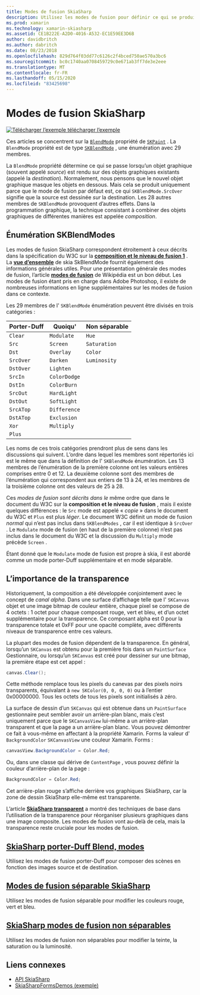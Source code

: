 ```yaml
---
title: Modes de fusion SkiaSharp
description: Utilisez les modes de fusion pour définir ce qui se produit lorsque les objets graphiques sont empilés les uns sur les autres.
ms.prod: xamarin
ms.technology: xamarin-skiasharp
ms.assetid: CE1B222E-A2D0-4016-A532-EC1E59EE3D6B
author: davidbritch
ms.author: dabritch
ms.date: 08/23/2018
ms.openlocfilehash: 829d764f03dd77c6126c2f4bced750ae570a3bc6
ms.sourcegitcommit: bc0c1740aa0708459729c0e671ab3ff7de3e2eee
ms.translationtype: MT
ms.contentlocale: fr-FR
ms.lasthandoff: 05/15/2020
ms.locfileid: "83425698"
---
```

# <a name="skiasharp-blend-modes"></a>Modes de fusion SkiaSharp

[![Télécharger ](~/media/shared/download.png) l’exemple télécharger l’exemple](https://docs.microsoft.com/samples/xamarin/xamarin-forms-samples/skiasharpforms-demos)

Ces articles se concentrent sur la [`BlendMode`](xref:SkiaSharp.SKPaint.BlendMode) propriété de [`SKPaint`](xref:SkiaSharp.SKPaint) . La `BlendMode` propriété est de type [`SKBlendMode`](xref:SkiaSharp.SKBlendMode) , une énumération avec 29 membres.

La `BlendMode` propriété détermine ce qui se passe lorsqu’un objet graphique (souvent appelé _source_) est rendu sur des objets graphiques existants (appelé la _destination_). Normalement, nous pensons que le nouvel objet graphique masque les objets en dessous. Mais cela se produit uniquement parce que le mode de fusion par défaut est, ce qui `SKBlendMode.SrcOver` signifie que la source est dessinée _sur_ la destination. Les 28 autres membres de `SKBlendMode` provoquent d’autres effets. Dans la programmation graphique, la technique consistant à combiner des objets graphiques de différentes manières est appelée _composition_.

## <a name="the-skblendmodes-enumeration"></a>Énumération SKBlendModes

Les modes de fusion SkiaSharp correspondent étroitement à ceux décrits dans la spécification du W3C sur la [**composition et le niveau de fusion 1**](https://www.w3.org/TR/compositing-1/) . La [**vue d’ensemble**](https://skia.org/user/api/SkBlendMode_Overview) de skia SkBlendMode fournit également des informations générales utiles. Pour une présentation générale des modes de fusion, l’article [**modes de fusion**](https://en.wikipedia.org/wiki/Blend_modes) de Wikipédia est un bon début. Les modes de fusion étant pris en charge dans Adobe Photoshop, il existe de nombreuses informations en ligne supplémentaires sur les modes de fusion dans ce contexte.

Les 29 membres de l' `SKBlendMode` énumération peuvent être divisés en trois catégories :

| Porter-Duff | Quoiqu'    | Non séparable |
| ----------- | ------------ | ------------- |
| `Clear`     | `Modulate`   | `Hue`         |
| `Src`       | `Screen`     | `Saturation`  |
| `Dst`       | `Overlay`    | `Color`       |
| `SrcOver`   | `Darken`     | `Luminosity`  |
| `DstOver`   | `Lighten`    |               |
| `SrcIn`     | `ColorDodge` |               |
| `DstIn`     | `ColorBurn`  |               |
| `SrcOut`    | `HardLight`  |               |
| `DstOut`    | `SoftLight`  |               |
| `SrcATop`   | `Difference` |               |
| `DstATop`   | `Exclusion`  |               |
| `Xor`       | `Multiply`   |               |
| `Plus`      |              |               |

Les noms de ces trois catégories prendront plus de sens dans les discussions qui suivent. L’ordre dans lequel les membres sont répertoriés ici est le même que dans la définition de l' `SKBlendMode` énumération. Les 13 membres de l’énumération de la première colonne ont les valeurs entières comprises entre 0 et 12. La deuxième colonne sont des membres de l’énumération qui correspondent aux entiers de 13 à 24, et les membres de la troisième colonne ont des valeurs de 25 à 28.

Ces _modes de fusion sont décrits dans le_ même ordre que dans le document du W3C sur la **composition et le niveau de fusion** , mais il existe quelques différences : le `Src` mode est appelé « _copie_ » dans le document du W3C et `Plus` est plus _léger_. Le document W3C définit un mode de fusion _normal_ qui n’est pas inclus dans `SKBlendModes` , car il est identique à `SrcOver` . Le `Modulate` mode de fusion (en haut de la première colonne) n’est pas inclus dans le document du W3C et la discussion du `Multiply` mode précède `Screen` .

Étant donné que le `Modulate` mode de fusion est propre à skia, il est abordé comme un mode porter-Duff supplémentaire et en mode séparable.

## <a name="the-importance-of-transparency"></a>L’importance de la transparence

Historiquement, la composition a été développée conjointement avec le concept de _canal alpha_. Dans une surface d’affichage telle que l' `SKCanvas` objet et une image bitmap de couleur entière, chaque pixel se compose de 4 octets : 1 octet pour chaque composant rouge, vert et bleu, et d’un octet supplémentaire pour la transparence. Ce composant alpha est 0 pour la transparence totale et 0xFF pour une opacité complète, avec différents niveaux de transparence entre ces valeurs.

La plupart des modes de fusion dépendent de la transparence. En général, lorsqu’un `SKCanvas` est obtenu pour la première fois dans un `PaintSurface` Gestionnaire, ou lorsqu’un `SKCanvas` est créé pour dessiner sur une bitmap, la première étape est cet appel :

```csharp
canvas.Clear();
```

Cette méthode remplace tous les pixels du canevas par des pixels noirs transparents, équivalant à `new SKColor(0, 0, 0, 0)` ou à l’entier 0x00000000. Tous les octets de tous les pixels sont initialisés à zéro.

La surface de dessin d’un `SKCanvas` qui est obtenue dans un `PaintSurface` gestionnaire peut sembler avoir un arrière-plan blanc, mais c’est uniquement parce que le `SKCanvasView` lui-même a un arrière-plan transparent et que la page a un arrière-plan blanc. Vous pouvez démontrer ce fait à vous-même en affectant à la propriété Xamarin. Forms la valeur d' `BackgroundColor` `SKCanvasView` une couleur Xamarin. Forms :

```csharp
canvasView.BackgroundColor = Color.Red;
```

Ou, dans une classe qui dérive de `ContentPage` , vous pouvez définir la couleur d’arrière-plan de la page :

```csharp
BackgroundColor = Color.Red;
```

Cet arrière-plan rouge s’affiche derrière vos graphiques SkiaSharp, car la zone de dessin SkiaSharp elle-même est transparente.

L’article [**SkiaSharp transparent**](../../basics/transparency.md) a montré des techniques de base dans l’utilisation de la transparence pour réorganiser plusieurs graphiques dans une image composite. Les modes de fusion vont au-delà de cela, mais la transparence reste cruciale pour les modes de fusion.

## <a name="skiasharp-porter-duff-blend-modes"></a>[SkiaSharp porter-Duff Blend, modes](porter-duff.md)

Utilisez les modes de fusion porter-Duff pour composer des scènes en fonction des images source et de destination.

## <a name="skiasharp-separable-blend-modes"></a>[Modes de fusion séparable SkiaSharp](separable.md)

Utilisez les modes de fusion séparable pour modifier les couleurs rouge, vert et bleu.

## <a name="skiasharp-non-separable-blend-modes"></a>[SkiaSharp modes de fusion non séparables](non-separable.md)

Utilisez les modes de fusion non séparables pour modifier la teinte, la saturation ou la luminosité.

## <a name="related-links"></a>Liens connexes

- [API SkiaSharp](https://docs.microsoft.com/dotnet/api/skiasharp)
- [SkiaSharpFormsDemos (exemple)](https://docs.microsoft.com/samples/xamarin/xamarin-forms-samples/skiasharpforms-demos)
